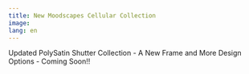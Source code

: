 ```yaml
---
title: New Moodscapes Cellular Collection
image: 
lang: en
---
```


Updated PolySatin Shutter Collection - A New Frame and More Design Options - Coming Soon!!